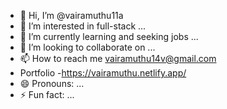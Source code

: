 - 👋 Hi, I’m @vairamuthu11a
- 👀 I’m interested in full-stack ...
- 🌱 I’m currently learning and seeking jobs ...
- 💞️ I’m looking to collaborate on ...
- 📫 How to reach me vairamuthu14v@gmail.com
- Portfolio -https://vairamuthu.netlify.app/
- 😄 Pronouns: ...
- ⚡ Fun fact: ...

<!---
vairamuthu11a/vairamuthu11a is a ✨ special ✨ repository because its `README.md` (this file) appears on your GitHub profile.
You can click the Preview link to take a look at your changes.
--->
